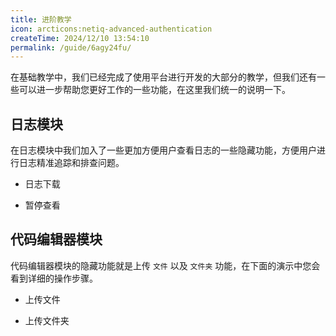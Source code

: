 ```yaml
---
title: 进阶教学
icon: arcticons:netiq-advanced-authentication
createTime: 2024/12/10 13:54:10
permalink: /guide/6agy24fu/
---
```


在基础教学中，我们已经完成了使用平台进行开发的大部分的教学，但我们还有一些可以进一步帮助您更好工作的一些功能，在这里我们统一的说明一下。

## 日志模块

在日志模块中我们加入了一些更加方便用户查看日志的一些隐藏功能，方便用户进行日志精准追踪和排查问题。
- 日志下载
<ImageCard
  image="/using-teaching/advanced/down-log.gif"
  title="日志下载"
  description="平台化查看日志想要精准定位查看是一个比较大的难题，但为了满足用户的需求，我们加入了日志下载功能从而可以进行本地查看，这使得排查问题更加精准方便"
  href="/"
  author="yuanshaohang"
  date="2024/05/21"
/>

- 暂停查看
<ImageCard
  image="/using-teaching/advanced/pause-log.gif"
  title="暂停查看"
  description="在查看日志过程中如果我们发现了异常，但由于日志刷新速度过快，导致无法看清日志内容，那么此时使用日志暂停功能是一个很好的功能，您可以暂停日志的滚动刷新，从而详细观察日志，完成后再次点击可以继续观察日志"
  href="/"
  author="yuanshaohang"
  date="2024/05/21"
/>

## 代码编辑器模块

代码编辑器模块的隐藏功能就是上传 `文件` 以及 `文件夹` 功能，在下面的演示中您会看到详细的操作步骤。
- 上传文件
<ImageCard
  image="/using-teaching/advanced/upload-file.gif"
  title="上传文件"
  description="在一些开发场景中，我们需要读取文件等操作，那么您可以在项目文件夹上进行鼠标右键会弹出右键列表，您可以选择【上传文件】来进行文件的上传工作，同时您可以在窗口上方看到上传进度"
  href="/"
  author="yuanshaohang"
  date="2024/05/21"
/>

- 上传文件夹
<ImageCard
  image="/using-teaching/advanced/upload-dir.gif"
  title="上传文件夹"
  description="有时候我们所需要读取的文件存在多个的情况，而一个一个上传比较耗时，且步骤繁琐，那么您可以在项目文件夹上进行鼠标右键会弹出右键列表，您可以选择【上传文件夹】来进行文件夹的上传工作，同时您可以在窗口上方看到上传进度"
  href="/"
  author="yuanshaohang"
  date="2024/05/21"
/>

